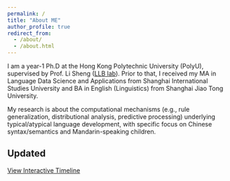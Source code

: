 ```yaml
---
permalink: /
title: "About ME"
author_profile: true
redirect_from: 
  - /about/
  - /about.html
---
```


I am a year-1 Ph.D at the Hong Kong Polytechnic University (PolyU), supervised by Prof. Li Sheng ([LLB lab](https://hkpullblab.wixsite.com/home)). Prior to that, I received my MA in Language Data Science and Applications from Shanghai International Studies University and BA in English (Linguistics) from Shanghai Jiao Tong University.

My research is about the computational mechanisms (e.g., rule generalization, distributional analysis, predictive processing) underlying typical/atypical language development, with specific focus on Chinese syntax/semantics and Mandarin-speaking children.

Updated
------
[View Interactive Timeline](timeline.html)
